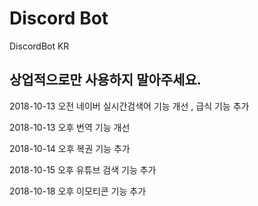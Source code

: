 # Discord Bot

DiscordBot KR 


상업적으로만 사용하지 말아주세요. 
------------------------------------------------------------

2018-10-13 오전 네이버 실시간검색어 기능 개선 , 급식 기능 추가

2018-10-13 오후 번역 기능 개선

2018-10-14 오후 복권 기능 추가    

2018-10-15 오후 유튜브 검색 기능 추가

2018-10-18 오후 이모티콘 기능 추가 








